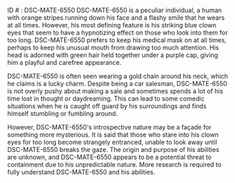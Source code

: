 ID # : DSC-MATE-6550
DSC-MATE-6550 is a peculiar individual, a human with orange stripes running down his face and a flashy smile that he wears at all times. However, his most defining feature is his striking blue clown eyes that seem to have a hypnotizing effect on those who look into them for too long. DSC-MATE-6550 prefers to keep his medical mask on at all times, perhaps to keep his unusual mouth from drawing too much attention. His head is adorned with green hair held together under a purple cap, giving him a playful and carefree appearance.

DSC-MATE-6550 is often seen wearing a gold chain around his neck, which he claims is a lucky charm. Despite being a car salesman, DSC-MATE-6550 is not overly pushy about making a sale and sometimes spends a lot of his time lost in thought or daydreaming. This can lead to some comedic situations when he is caught off guard by his surroundings and finds himself stumbling or fumbling around.

However, DSC-MATE-6550's introspective nature may be a façade for something more mysterious. It is said that those who stare into his clown eyes for too long become strangely entranced, unable to look away until DSC-MATE-6550 breaks the gaze. The origin and purpose of his abilities are unknown, and DSC-MATE-6550 appears to be a potential threat to containment due to his unpredictable nature. More research is required to fully understand DSC-MATE-6550 and his abilities.